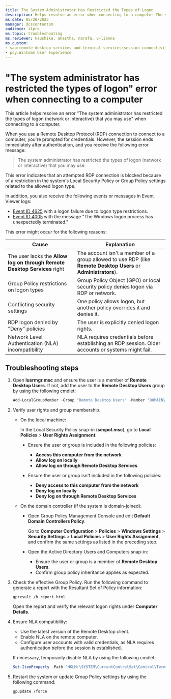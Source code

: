 ```yaml
---
title: The System Administrator Has Restricted the Types of Logon
description: Helps resolve an error when connecting to a computer—The system administrator has restricted the types of logon (network or interactive).
ms.date: 05/28/2025
manager: dcscontentpm
audience: itpro
ms.topic: troubleshooting
ms.reviewer: kaushika, akastha, narafa, v-lianna
ms.custom:
- sap:remote desktop services and terminal services\session connectivity
- pcy:WinComm User Experience
---
```

# "The system administrator has restricted the types of logon" error when connecting to a computer

This article helps resolve an error "The system administrator has restricted the types of logon (network or interactive) that you may use" when connecting to a computer.

When you use a Remote Desktop Protocol (RDP) connection to connect to a computer, you're prompted for credentials. However, the session ends immediately after authentication, and you receive the following error message:

> The system administrator has restricted the types of logon (network or interactive) that you may use.

This error indicates that an attempted RDP connection is blocked because of a restriction in the system's Local Security Policy or Group Policy settings related to the allowed logon type.

In addition, you also receive the following events or messages in Event Viewer logs:

- [Event ID 4625](/previous-versions/windows/it-pro/windows-10/security/threat-protection/auditing/event-4625) with a logon failure due to logon type restrictions.
- [Event ID 4005](/answers/questions/389027/winlogon-error-4005) with the message "The Windows logon process has unexpectedly terminated."

This error might occur for the following reasons:

|Cause  |Explanation  |
|---------|---------|
|The user lacks the **Allow log on through Remote Desktop Services** right     |The account isn't a member of a group allowed to use RDP (like **Remote Desktop Users** or **Administrators**).         |
|Group Policy restrictions on logon types     |Group Policy Object (GPO) or local security policy denies logon via RDP or network.         |
|Conflicting security settings     |One policy allows logon, but another policy overrides it and denies it.|
|RDP logon denied by "Deny" policies     |The user is explicitly denied logon rights.    |
|Network Level Authentication (NLA) incompatibility     |NLA requires credentials before establishing an RDP session. Older accounts or systems might fail.         |

## Troubleshooting steps

1. Open **lusrmgr.msc** and ensure the user is a member of **Remote Desktop Users**. If not, add the user to the **Remote Desktop Users** group by using the following cmdlet:

    ```Powershell
    Add-LocalGroupMember -Group "Remote Desktop Users" -Member "DOMAIN\Username"
    ```

2. Verify user rights and group membership.

    - On the local machine:

        In the Local Security Policy snap-in (**secpol.msc**), go to **Local Policies** > **User Rights Assignment**:

        - Ensure the user or group is included in the following policies:

            - **Access this computer from the network**
            - **Allow log on locally**
            - **Allow log on through Remote Desktop Services**

        - Ensure the user or group isn't included in the following policies:

            - **Deny access to this computer from the network**
            - **Deny log on locally**
            - **Deny log on through Remote Desktop Services**

    - On the domain controller (if the system is domain-joined):

        - Open Group Policy Management Console and edit **Default Domain Controllers Policy**.

            Go to **Computer Configuration** > **Policies** > **Windows Settings** > **Security Settings** > **Local Policies** > **User Rights Assignment**, and confirm the same settings as listed in the preceding step.

        - Open the Active Directory Users and Computers snap-in:

            - Ensure the user or group is a member of **Remote Desktop Users**.
            - Confirm group policy inheritance applies as expected.

3. Check the effective Group Policy. Run the following command to generate a report with the Resultant Set of Policy information:

    ```console
    gpresult /h report.html
    ```

    Open the report and verify the relevant logon rights under **Computer Details**.

4. Ensure NLA compatibility:

    - Use the latest version of the Remote Desktop client.
    - Enable NLA on the remote computer.
    - Configure user accounts with valid credentials, as NLA requires authentication before the session is established.

    If necessary, temporarily disable NLA by using the following cmdlet:

    ```powershell
    Set-ItemProperty -Path "HKLM:\SYSTEM\CurrentControlSet\Control\Terminal Server\WinStations\RDP-Tcp" -Name "UserAuthentication" -Value 0
    ```

5. Restart the system or update Group Policy settings by using the following command:

    ```console
    gpupdate /force
    ```
